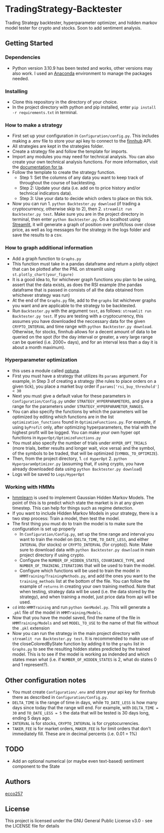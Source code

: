 # TradingStrategy-Backtester

Trading Strategy backtester, hyperparameter optimizer, and hidden markov model tester for crypto and stocks. Soon to add sentiment analysis. 

## Getting Started

### Dependencies

* Python version 3.10.9 has been tested and works, other versions may also work. I used an [Anaconda](https://www.anaconda.com) environment to manage the packages needed. 

### Installing

* Clone this repository in the directory of your choice. 
* In the project directory with python and pip installed, enter `pip install -r requirements.txt` in terminal.

### How to make a strategy

* First set up your configuration in `Configuration/config.py`. This includes making a .env file to store your api key to connect to the [finnhub](https://finnhub.io) API.
* All strategies are kept in the strategies folder.
* Create a strategy file and follow the template for imports.
* Import any modules you may need for technical analysis. You can also create your own technical analysis functions. For more information, visit the [documentation for ta](https://technical-analysis-library-in-python.readthedocs.io/en/latest/index.html).
* Follow the template to create the strategy function.
  * Step 1: Set the columns of any data you want to keep track of throughout the course of backtesting.
  * Step 2: Update your data (i.e. add on to price history and/or technical indicators data).
  * Step 3: Use your data to decide which orders to place on this tick.
* Now you can run 1. `python Backtester.py download` (if trading a cryptocurrency, otherwise skip to 2), then 2. `streamlit run Backtester.py test`. Make sure you are in the project directory in terminal, then enter `python Backtester.py`. On a localhost using [Streamlit](https://streamlit.io), it will generate a graph of position over profit/loss over close price, as well as log messages for the strategy in the logs folder and save the results to a csv. 

### How to graph additional information

* Add a graph function to `Graphs.py`
* This function must take in a pandas dataframe and return a plotly object that can be plotted after the PNL on streamlit using `st.plotly_chart(your_figure)`
* It is a good idea to, for whichever graph functions you plan to be using, assert that the data exists, as does the RSI example (the pandas dataframe that is passed in consists of all the data obtained from whichever strategy was run)
* At the end of the `Graphs.py` file, add to the `graphs` list whichever graphs you want and are applicable to the strategy to be backtested.
* Run `Backtester.py` with the argument `test`, as follows: `streamlit run Backtester.py test`. If you are testing with a cryptocurrency, this assumes you have downloaded the neccessary data for the given `CRYPTO_INTERVAL` and time range with `python Backtester.py download`. Otherwise, for stocks, finnhub allows for a decent amount of data to be queried on the spot (for the day interval or greater, a very large range can be queried (i.e. 2000+ days), and for an interval less than a day it is about a month maximum). 

### Hyperparameter optimization

* this uses a module called [optuna](https://optuna.org). 
* First you must have a strategy that utilizes its `params` argument. For example, in Step 3 of creating a strategy (the rules to place orders on a given tick), you place a market buy order if `params['rsi_buy_threshold'] < 30`
* Next you must give a default value for these parameters in `Configuration/Config.py` under `STRATEGY_HYPERPARAMETERS`, and give a range for the parameters under `STRATEGY_HYPERPARAMETER_RANGES`.
* You can also specify the functions by which the parameters will be optimized by editing which functions are in the list `optimization_functions` found in `OptimizeFunctions.py`. For example, if using `byProfit` only, after optimizing hyperparameters, the trial with the highest profit will be logged. You can make your own hyper opt functions in `HyperOpt/OptimizeFunctions.py`
* You must also specify the number of trials under `HYPER_OPT_TRIALS` (more trials, better results and longer wait, vice versa) and the symbol, of the symbols to be traded, that will be optimized (`SYMBOL_TO_OPTIMIZE`). 
* Then, from the project directory, 1. `cd HyperOpt` 2. `python HyperparamOptimizer.py` (assuming that, if using crypto, you have already downloaded data using `python Backtester.py download`)
* Logs will be saved to `Logs/HyperOpt`

### Working with HMMs

* [hmmlearn](https://hmmlearn.readthedocs.io/en/latest) is used to implement Gaussian Hidden Markov Models. The point of this is to predict which state the market is in at any given timestep. This can help for things such as regime detection.  
* If you want to include Hidden Markov Models in your strategy, there is a two step process: Train a model, then test the model. 
* The first thing you must do to train the model is to make sure the configuration is set up properly
  * In `Configuration/Config.py`, set up the time range and interval you want to train the model on (`DELTA_TIME`, `TO_DATE_LESS`, and either `INTERVAL` (for stocks) or `CRYPTO_INTERVAL` (for crypto)). Note: Make sure to download data with `python Backtester.py download` in main project directory if using crypto. 
  * Configure the `NUMBER_OF_HIDDEN_STATES`, `COVARIANCE_TYPE`, and `NUMBER_OF_TRAINING_ITERATIONS` that will be used to train the model.
  * Configure which functions will be used to train the model in `HMMTraining/TrainingMethods.py`, and add the ones you want to the `training_methods` list at the bottom of the file. You can follow the example of `returns` in creating your own training method. Note that when testing, strategy data will be used (i.e. the data stored by the strategy), and when training a model, just price data from api will be used. 
* `cd` into `HMMTraining` and run `python GenModel.py`. This will generate a `.pkl` file of the model in `HMMTraining/Models`. 
* Now that you have the model saved, find the name of the file in `HMMTraining/Models` and set `MODEL_TO_USE` to the name of that file without the `.pkl` extension
* Now you can run the strategy in the main project directory with `streamlit run Backtester.py test`. It is recommended to make use of the closeColoredByState function by adding it to the `graphs` list in `Graphs.py` to see the resulting hidden states predicted by the trained model. This is to see if the model is working as indended and which states mean what (i.e. if `NUMBER_OF_HIDDEN_STATES` is 2, what do states 0 and 1 represent?). 

## Other configuration notes

* You must create `Configuration/.env` and store your api key for finnhub there as described in `Configuration/Config.py`. 
* `DELTA_TIME` is the range of time in days, while `TO_DATE_LESS` is how many days since today that the range will end. For example, with `DELTA_TIME = 30` and `TO_DATE_LESS = 5` the data that will be tested is 30 days long, ending 5 days ago. 
* `INTERVAL` is for stocks, `CRYPTO_INTERVAL` is for cryptocurrencies. 
* `TAKER_FEE` is for market orders, `MAKER_FEE` is for limit orders that don't immediately fill. These are in decimal percents (i.e. 0.01 = 1%)

## TODO

* Add an optional numerical (or maybe even text-based) sentiment component to the State

## Authors

[ecco257](https://github.com/ecco257)

## License

This project is licensed under the GNU General Public License v3.0 - see the LICENSE file for details
